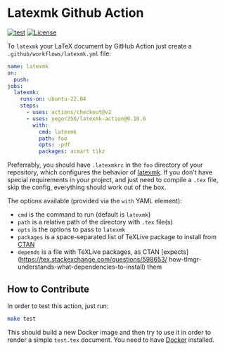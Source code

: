 # Latexmk Github Action

[![test](https://github.com/yegor256/latexmk-action/actions/workflows/test.yml/badge.svg)](https://github.com/yegor256/latexmk-action/actions/workflows/test.yml)
[![License](https://img.shields.io/badge/license-MIT-green.svg)](https://github.com/yegor256/latexmk-action/blob/master/LICENSE.txt)

To `latexmk` your LaTeX document by GitHub Action just
create a `.github/workflows/latexmk.yml` file:

```yaml
name: latexmk
on:
  push:
jobs:
  latexmk:
    runs-on: ubuntu-22.04
    steps:
      - uses: actions/checkout@v2
      - uses: yegor256/latexmk-action@0.10.6
        with:
          cmd: latexmk
          path: foo
          opts: -pdf
          packages: acmart tikz
```

Preferrably, you should have `.latexmkrc` in the `foo` directory of your repository,
which configures the behavior of [latexmk](https://mg.readthedocs.io/latexmk.html).
If you don't have special requirements in your project, and just need to compile
a `.tex` file, skip the config, everything should work out of the box.

The options available (provided via the `with` YAML element):

* `cmd` is the command to run (default is `latexmk`)
* `path` is a relative path of the directory with `.tex` file(s)
* `opts` is the options to pass to `latexmk`
* `packages` is a space-separated list of TeXLive package to install
  from [CTAN](https://ctan.org)
* `depends` is a file with TeXLive packages,
  as CTAN
  [expects](https://tex.stackexchange.com/questions/598653/
how-tlmgr-understands-what-dependencies-to-install) them

## How to Contribute

In order to test this action, just run:

```bash
make test
```

This should build a new Docker image and then try to use it
in order to render a simple `test.tex` document. You need to have
[Docker](https://docs.docker.com/get-docker/) installed.
